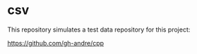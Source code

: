 # csv

This repository simulates a test data repository for this project:

https://github.com/gh-andre/cpp
